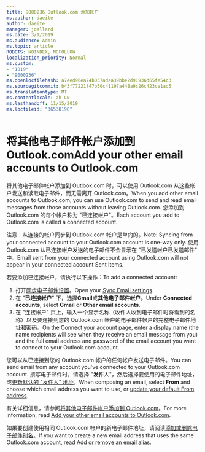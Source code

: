 ```yaml
---
title: 9000236 Outlook.com 添加帐户
ms.author: daeite
author: daeite
manager: joallard
ms.date: 3/1/2019
ms.audience: Admin
ms.topic: article
ROBOTS: NOINDEX, NOFOLLOW
localization_priority: Normal
ms.custom:
- "1819"
- "9000236"
ms.openlocfilehash: a7eed96ea74b037adaa39bbe2d91936d65fe54c3
ms.sourcegitcommit: b43f77221f47b50c41197a448a9c26c423ce1ad5
ms.translationtype: MT
ms.contentlocale: zh-CN
ms.lasthandoff: 11/15/2019
ms.locfileid: "36538190"
---
```

# <a name="add-your-other-email-accounts-to-outlookcom"></a><span data-ttu-id="39eb3-102">将其他电子邮件帐户添加到 Outlook.com</span><span class="sxs-lookup"><span data-stu-id="39eb3-102">Add your other email accounts to Outlook.com</span></span>

<span data-ttu-id="39eb3-103">将其他电子邮件帐户添加到 Outlook.com 时，可以使用 Outlook.com 从这些帐户发送和读取电子邮件，而无需离开 Outlook.com。</span><span class="sxs-lookup"><span data-stu-id="39eb3-103">When you add other email accounts to Outlook.com, you can use Outlook.com to send and read email messages from those accounts without leaving Outlook.com.</span></span> <span data-ttu-id="39eb3-104">您添加到 Outlook.com 的每个帐户称为 "已连接帐户"。</span><span class="sxs-lookup"><span data-stu-id="39eb3-104">Each account you add to Outlook.com is called a connected account.</span></span>

<span data-ttu-id="39eb3-105">注意：从连接的帐户同步到 Outlook.com 帐户是单向的。</span><span class="sxs-lookup"><span data-stu-id="39eb3-105">Note: Syncing from your connected account to your Outlook.com account is one-way only.</span></span> <span data-ttu-id="39eb3-106">使用 Outlook.com 从已连接帐户发送的电子邮件不会显示在 "已发送帐户已发送邮件" 中。</span><span class="sxs-lookup"><span data-stu-id="39eb3-106">Email sent from your connected account using Outlook.com will not appear in your connected account Sent Items.</span></span>

<span data-ttu-id="39eb3-107">若要添加已连接帐户，请执行以下操作：</span><span class="sxs-lookup"><span data-stu-id="39eb3-107">To add a connected account:</span></span>

1. <span data-ttu-id="39eb3-108">打开[同步电子邮件设置](https://go.microsoft.com/fwlink/?linkid=875264)。</span><span class="sxs-lookup"><span data-stu-id="39eb3-108">Open your [Sync Email settings](https://go.microsoft.com/fwlink/?linkid=875264).</span></span>
2. <span data-ttu-id="39eb3-109">在 "**已连接帐户**" 下，选择**Gmail**或**其他电子邮件帐户**。</span><span class="sxs-lookup"><span data-stu-id="39eb3-109">Under **Connected accounts**, select **Gmail** or **Other email accounts**.</span></span>
3. <span data-ttu-id="39eb3-110">在 "连接帐户" 页上，输入一个显示名称（收件人收到电子邮件时将看到的名称）以及要连接到您的 Outlook.com 帐户的电子邮件帐户的完整电子邮件地址和密码。</span><span class="sxs-lookup"><span data-stu-id="39eb3-110">On the Connect your account page, enter a display name (the name recipients will see when they receive an email message from you) and the full email address and password of the email account you want to connect to your Outlook.com account.</span></span>

<span data-ttu-id="39eb3-111">您可以从已连接到您的 Outlook.com 帐户的任何帐户发送电子邮件。</span><span class="sxs-lookup"><span data-stu-id="39eb3-111">You can send email from any account you've connected to your Outlook.com account.</span></span> <span data-ttu-id="39eb3-112">撰写电子邮件时，请选择 "**发件**人"，然后选择要使用的电子邮件地址，或[更新默认的 "发件人" 地址](https://go.microsoft.com/fwlink/?linkid=875264)。</span><span class="sxs-lookup"><span data-stu-id="39eb3-112">When composing an email, select **From** and choose which email address you want to use, or [update your default From address](https://go.microsoft.com/fwlink/?linkid=875264).</span></span>

<span data-ttu-id="39eb3-113">有关详细信息，请参阅[将其他电子邮件帐户添加到 Outlook.com](https://support.office.com/article/c5224df4-5885-4e79-91ba-523aa743f0ba?wt.mc_id=Office_Outlook_com_Alchemy)。</span><span class="sxs-lookup"><span data-stu-id="39eb3-113">For more information, read [Add your other email accounts to Outlook.com](https://support.office.com/article/c5224df4-5885-4e79-91ba-523aa743f0ba?wt.mc_id=Office_Outlook_com_Alchemy).</span></span>

<span data-ttu-id="39eb3-114">如果要创建使用相同 Outlook.com 帐户的新电子邮件地址，请阅读[添加或删除电子邮件别名](https://support.office.com/article/459b1989-356d-40fa-a689-8f285b13f1f2?wt.mc_id=Office_Outlook_com_Alchemy)。</span><span class="sxs-lookup"><span data-stu-id="39eb3-114">If you want to create a new email address that uses the same Outlook.com account, read [Add or remove an email alias](https://support.office.com/article/459b1989-356d-40fa-a689-8f285b13f1f2?wt.mc_id=Office_Outlook_com_Alchemy).</span></span>